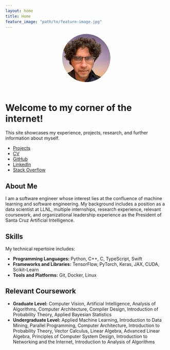 ```yaml
---
layout: home
title: Home
feature_image: "path/to/feature-image.jpg" 
---
```


<div style="text-align: center;"> 
  <img src="pranav-image-removebg-preview (2).jpg" alt="Profile Image" style="width: 150px; border-radius: 50%; margin-bottom: 20px;"/>
</div>

<link rel="stylesheet" href="{{ '/assets/css/style.scss' | relative_url }}">



# Welcome to my corner of the internet!

This site showcases my experience, projects, research, and further information about myself.


- [Projects](/projects)
- [CV](/cv)
- [GitHub](https://github.com/pranav-vempati)
- [LinkedIn](https://www.linkedin.com/in/pranav-vempati) 
- [Stack Overflow](https://stackoverflow.com/users/5025377/pranav-vempati) 

## About Me

I am a software engineer whose interest lies at the confluence of machine learning and software engineering. My background includes a position as a data scientist at LLNL, multiple internships, research experience, relevant coursework, and organizational leadership experience as the President of Santa Cruz Artificial Intelligence.

## Skills

My technical repertoire includes:

- **Programming Languages:** Python, C++, C, TypeScript, Swift
- **Frameworks and Libraries:** TensorFlow, PyTorch, Keras, JAX, CUDA, Scikit-Learn
- **Tools and Platforms:** Git, Docker, Linux

## Relevant Coursework
- **Graduate Level:** Computer Vision, Artificial Intelligence, Analysis of Algorithms, Computer Architecture, Compiler Design, Introduction of Probability Theory, Applied Bayesian Statistics
- **Undergraduate Level:** Applied Machine Learning, Introduction to Data Mining, Parallel Programming, Computer Architecture, Introduction to Probability Theory, Vector Calculus, Linear Algebra, Advanced Linear Algebra, Principles of Computer System Design, Introduction to Networking and the Internet, Introduction to Analysis of Algorithms
